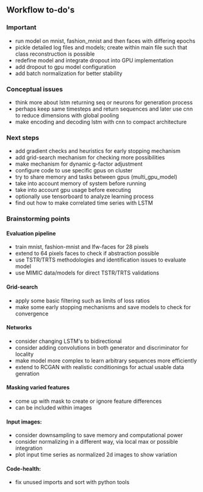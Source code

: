 ## Workflow to-do's

### Important
* run model on mnist, fashion_mnist and then faces with differing epochs
* pickle detailed log files and models; create within main file such that class reconstruction is possible
* redefine model and integrate dropout into GPU implementation
* add dropout to gpu model configuration
* add batch normalization for better stability

### Conceptual issues
* think more about lstm returning seq or neurons for generation process
* perhaps keep same timesteps and return sequences and later use cnn to reduce dimensions with global pooling
* make encoding and decoding lstm with cnn to compact architecture

### Next steps
* add gradient checks and heuristics for early stopping mechanism
* add grid-search mechanism for checking more possibilities
* make mechanism for dynamic g-factor adjustment
* configure code to use specific gpus on cluster
* try to share memory and tasks between gpus (multi\_gpu\_model)
* take into account memory of system before running
* take into account gpu usage before executing
* optionally use tensorboard to analyze learning process
* find out how to make correlated time series with LSTM

### Brainstorming points

#### Evaluation pipeline
* train mnist, fashion-mnist and lfw-faces for 28 pixels
* extend to 64 pixels faces to check if abstraction possible
* use TSTR/TRTS methodologies and identification issues to evaluate model
* use MIMIC data/models for direct TSTR/TRTS validations

#### Grid-search
* apply some basic filtering such as limits of loss ratios
* make some early stopping mechanisms and save models to check for convergence

#### Networks
* consider changing LSTM's to bidirectional
* consider adding convolutions in both generator and discriminator for locality
* make model more complex to learn arbitrary sequences more efficiently
* extend to RCGAN with realistic conditionings for actual usable data genration

#### Masking varied features
* come up with mask to create or ignore feature differences
* can be included within images

#### Input images:
* consider downsampling to save memory and computational power
* consider normalizing in a different way, via local max or possible integration
* plot input time series as normalized 2d images to show variation

#### Code-health:
* fix unused imports and sort with python tools
